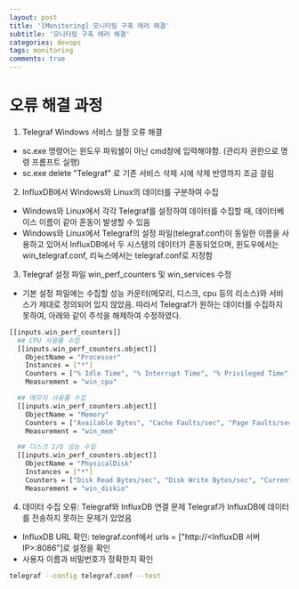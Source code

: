 ```yaml
---
layout: post
title: '[Monitoring] 모니터링 구축 에러 해결'
subtitle: '모니터링 구축 에러 해결'
categories: devops
tags: monitoring
comments: true
---
```


# 오류 해결 과정

1. Telegraf Windows 서비스 설정 오류 해결
- sc.exe 명령어는 윈도우 파워쉘이 아닌 cmd창에 입력해야함. (관리자 권한으로 명령 프롬프트 실행)
- sc.exe delete "Telegraf" 로 기존 서비스 삭제 시에 삭제 반영까지 조금 걸림

2. InfluxDB에서 Windows와 Linux의 데이터를 구분하여 수집
- Windows와 Linux에서 각각 Telegraf를 설정하여 데이터를 수집할 때, 데이터베이스 이름이 같아 혼동이 발생할 수 있음
- Windows와 Linux에서 Telegraf의 설정 파일(telegraf.conf)이 동일한 이름을 사용하고 있어서 InfluxDB에서 두 시스템의 데이터가 혼동되었으며, 윈도우에서는 win_telegraf.conf, 리눅스에서는 telegraf.conf로 지정함

3. Telegraf 설정 파일 win_perf_counters 및 win_services 수정
- 기본 설정 파일에는 수집할 성능 카운터(메모리, 디스크, cpu 등의 리소스)와 서비스가 제대로 정의되어 있지 않았음. 따라서 Telegraf가 원하는 데이터를 수집하지 못하여, 아래와 같이 주석을 해제하여 수정하였다.

```bash
[[inputs.win_perf_counters]]
  ## CPU 사용률 수집
  [[inputs.win_perf_counters.object]]
    ObjectName = "Processor"
    Instances = ["*"]
    Counters = ["% Idle Time", "% Interrupt Time", "% Privileged Time", "% User Time", "% Processor Time"]
    Measurement = "win_cpu"

  ## 메모리 사용률 수집
  [[inputs.win_perf_counters.object]]
    ObjectName = "Memory"
    Counters = ["Available Bytes", "Cache Faults/sec", "Page Faults/sec", "Pages/sec"]
    Measurement = "win_mem"

  ## 디스크 I/O 성능 수집
  [[inputs.win_perf_counters.object]]
    ObjectName = "PhysicalDisk"
    Instances = ["*"]
    Counters = ["Disk Read Bytes/sec", "Disk Write Bytes/sec", "Current Disk Queue Length"]
    Measurement = "win_diskio"
```
4. 데이터 수집 오류: Telegraf와 InfluxDB 연결 문제
Telegraf가 InfluxDB에 데이터를 전송하지 못하는 문제가 있었음
- InfluxDB URL 확인: telegraf.conf에서 urls = ["http://<InfluxDB 서버 IP>:8086"]로 설정을 확인
- 사용자 이름과 비밀번호가 정확한지 확인

```bash
telegraf --config telegraf.conf --test
```
